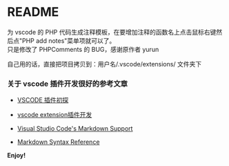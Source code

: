 # README
为 vscode 的 PHP 代码生成注释模板，在要增加注释的函数名上点击鼠标右键然后点"PHP add notes"菜单项就可以了。  
只是修改了 PHPComments 的 BUG，感谢原作者 yurun

自己用的话，直接把项目拷贝到：用户名/.vscode/extensions/ 文件夹下

### 关于 vscode 插件开发很好的参考文章
* [VSCODE 插件初探](http://www.cnblogs.com/lianmin/p/5499266.html)
* [vscode extension插件开发](http://www.jianshu.com/p/520c575e91c3)


* [Visual Studio Code's Markdown Support](http://code.visualstudio.com/docs/languages/markdown)
* [Markdown Syntax Reference](https://help.github.com/articles/markdown-basics/)

**Enjoy!**
